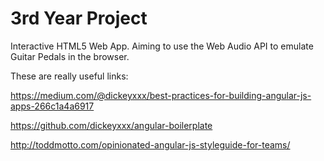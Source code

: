 3rd Year Project
=================

Interactive HTML5 Web App. Aiming to use the Web Audio API to emulate Guitar Pedals in the browser.

These are really useful links:

https://medium.com/@dickeyxxx/best-practices-for-building-angular-js-apps-266c1a4a6917

https://github.com/dickeyxxx/angular-boilerplate

http://toddmotto.com/opinionated-angular-js-styleguide-for-teams/
